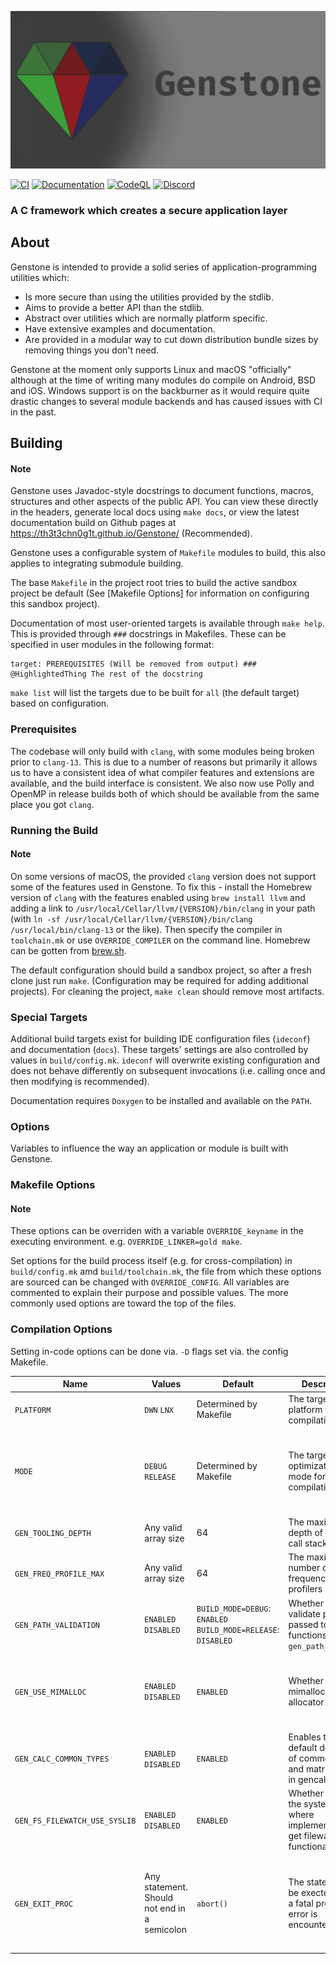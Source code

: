 ![Genstone Logo](brand/banner.png)

[![CI](https://github.com/Th3T3chn0G1t/Genstone/actions/workflows/CI.yml/badge.svg?branch=trunk)](https://github.com/Th3T3chn0G1t/Genstone/actions/workflows/CI.yml)
[![Documentation](https://github.com/Th3T3chn0G1t/Genstone/actions/workflows/docs.yml/badge.svg)](https://th3t3chn0g1t.github.io/Genstone/)
[![CodeQL](https://github.com/Th3T3chn0G1t/Genstone/actions/workflows/codeql.yml/badge.svg)](https://github.com/Th3T3chn0G1t/Genstone/actions/workflows/codeql.yml)
[![Discord](https://img.shields.io/discord/906624261203058688?color=4e5d94&label=discord&logo=discord&logoColor=4e5d94)](https://discord.gg/7rG4ueJgX6)

### A C framework which creates a secure application layer

## About

Genstone is intended to provide a solid series of application-programming utilities which:
- Is more secure than using the utilities provided by the stdlib.
- Aims to provide a better API than the stdlib.
- Abstract over utilities which are normally platform specific.
- Have extensive examples and documentation.
- Are provided in a modular way to cut down distribution bundle sizes by removing things you don't need.

Genstone at the moment only supports Linux and macOS "officially" although at the time of writing many modules do compile on Android, BSD and iOS. Windows support is on the backburner as it would require quite drastic changes to several module backends and has caused issues with CI in the past.

## Building

#### Note
Genstone uses Javadoc-style docstrings to document functions, macros, structures and other aspects of the public API. You can view these directly in the headers, generate local docs using `make docs`, or view the latest documentation build on Github pages at https://th3t3chn0g1t.github.io/Genstone/ (Recommended).

Genstone uses a configurable system of `Makefile` modules to build, this also applies to integrating submodule building.

The base `Makefile` in the project root tries to build the active sandbox project be default (See [Makefile Options] for information on configuring this sandbox project).

Documentation of most user-oriented targets is available through `make help`. This is provided through `###` docstrings in Makefiles. These can be specified in user modules in the following format:
```
target: PREREQUISITES (Will be removed from output) ### @HighlightedThing The rest of the docstring
```

`make list` will list the targets due to be built for `all` (the default target) based on configuration. 

### Prerequisites

The codebase will only build with `clang`, with some modules being broken prior to `clang-13`. This is due to a number of reasons but primarily it allows us to have a consistent idea of what compiler features and extensions are available, and the build interface is consistent. We also now use Polly and OpenMP in release builds both of which should be available from the same place you got `clang`.

### Running the Build

#### Note
On some versions of macOS, the provided `clang` version does not support some of the features used in Genstone. To fix this - install the Homebrew version of `clang` with the features enabled using `brew install llvm` and adding a link to `/usr/local/Cellar/llvm/{VERSION}/bin/clang` in your path (with `ln -sf /usr/local/Cellar/llvm/{VERSION}/bin/clang /usr/local/bin/clang-13` or the like). Then specify the compiler in `toolchain.mk` or use `OVERRIDE_COMPILER` on the command line. Homebrew can be gotten from [brew.sh](https://brew.sh).

The default configuration should build a sandbox project, so after a fresh clone just run `make`. (Configuration may be required for adding additional projects). For cleaning the project, `make clean` should remove most artifacts.

### Special Targets

Additional build targets exist for building IDE configuration files (`ideconf`) and documentation (`docs`). These targets' settings are also controlled by values in `build/config.mk`. `ideconf` will overwrite existing configuration and does not behave differently on subsequent invocations (i.e. calling once and then modifying is recommended).

Documentation requires `Doxygen` to be installed and available on the `PATH`.

### Options

Variables to influence the way an application or module is built with Genstone.

### Makefile Options

#### Note
These options can be overriden with a variable `OVERRIDE_keyname` in the executing environment. e.g. `OVERRIDE_LINKER=gold make`.

Set options for the build process itself (e.g. for cross-compilation) in `build/config.mk` amd `build/toolchain.mk`, the file from which these options are sourced can be changed with `OVERRIDE_CONFIG`. All variables are commented to explain their purpose and possible values. The more commonly used options are toward the top of the files.

### Compilation Options

Setting in-code options can be done via. `-D` flags set via. the config Makefile.

|Name|Values|Default|Description|Notes|
|---|---|---|---|---|
|`PLATFORM`|`DWN` `LNX`|Determined by Makefile|The target platform for the compilation|Do not mix platforms in a binary|
|`MODE`|`DEBUG` `RELEASE`|Determined by Makefile|The target output optimization mode for compilation|It is usually prefereable to set via. the `BUILD_MODE` key in `config.mk` to avoid missing mode-specific build operations|
|`GEN_TOOLING_DEPTH`|Any valid array size|64|The maximum depth of a tooled call stack|Is used to initialize a thread-local stateful buffer|
|`GEN_FREQ_PROFILE_MAX`|Any valid array size|64|The maximum number of frequency profilers|Is used to initialize a thread-local stateful buffer|
|`GEN_PATH_VALIDATION`|`ENABLED` `DISABLED`|`BUILD_MODE=DEBUG`: `ENABLED` `BUILD_MODE=RELEASE`: `DISABLED`|Whether to validate paths passed to genfs functions with `gen_path_validate`|Does not affect the presence of `gen_path_validate`|
|`GEN_USE_MIMALLOC`|`ENABLED` `DISABLED`|`ENABLED`|Whether to use mimalloc as the allocator|Disabling mimalloc may be detrimental to performance and is not as well tested nor as secure|
|`GEN_CALC_COMMON_TYPES`|`ENABLED` `DISABLED`|`ENABLED`|Enables the default definition of common vector and matrix types in gencalc||
|`GEN_FS_FILEWATCH_USE_SYSLIB`|`ENABLED` `DISABLED`|`ENABLED`|Whether to use the system library where implemented to get filewatch functionality|Disabling may make results more consistent across platforms as the alternative uses standard utilities|
|`GEN_EXIT_PROC`|Any statement. Should not end in a semicolon|`abort()`|The statement to be exected when a fatal program error is encountered|This statement should exit program runtime in all cases - application may be in an unstable state if a fatal error does not result in closure|

